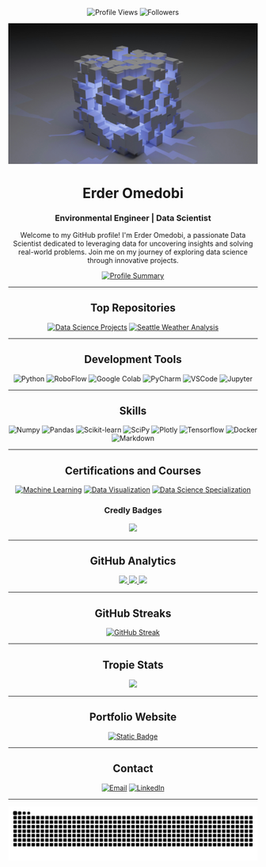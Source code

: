 <div align="center">

![Profile Views](https://komarev.com/ghpvc/?username=Omedobi&style=flat&labelColor=red&logo=github&label=PROFILE+VIEWS&color=971901)
![Followers](https://img.shields.io/github/followers/Omedobi?color=971901&logo=github&label=FOLLOWERS)

![Data Science Banner](https://github.com/Omedobi/Omedobi/blob/26daf52af7bcc117e5cccfa0e352a0e8e3eba54f/img/data-science.jpg)

# Erder Omedobi
### Environmental Engineer | Data Scientist 

Welcome to my GitHub profile! I'm Erder Omedobi, a passionate Data Scientist dedicated to leveraging data for uncovering insights and solving real-world problems. Join me on my journey of exploring data science through innovative projects.

[![Profile Summary](https://github-profile-summary-cards.vercel.app/api/cards/profile-details?username=Omedobi&theme=dark)](https://github.com/Omedobi)

---

## Top Repositories

[![Data Science Projects](https://github-readme-stats.vercel.app/api/pin/?username=Omedobi&theme=dark&hide_border=true&repo=Data-Science-Projects)](https://github.com/Omedobi/Data-Science-Projects)
[![Seattle Weather Analysis](https://github-readme-stats.vercel.app/api/pin/?username=Omedobi&theme=dark&hide_border=true&repo=Seattle-weather-analysis-and-forcast)](https://github.com/Omedobi/Seattle-weather-analysis-and-forcast)

---

## Development Tools

![Python](https://img.shields.io/badge/Python-FFD43B?style=for-the-badge&logo=python&logoColor=blue)
![RoboFlow](https://img.shields.io/badge/Roboflow-FYH83B?style=for-the-badge&logo=roboflow&logoColor=red)
![Google Colab](https://img.shields.io/badge/Colab-F9AB00?style=for-the-badge&logo=googlecolab&color=525252)
![PyCharm](https://img.shields.io/badge/PyCharm-000000.svg?&style=for-the-badge&logo=PyCharm&logoColor=white)
![VSCode](https://img.shields.io/badge/VSCode-0078D4?style=for-the-badge&logo=visual%20studio%20code&logoColor=white)
![Jupyter](https://img.shields.io/badge/Jupyter-FAC898?style=for-the-badge&logo=jupyter&logoColor=Orange)

---

## Skills

![Numpy](https://img.shields.io/badge/Numpy-777BB4?style=for-the-badge&logo=numpy&logoColor=white)
![Pandas](https://img.shields.io/badge/Pandas-2C2D72?style=for-the-badge&logo=pandas&logoColor=white)
![Scikit-learn](https://img.shields.io/badge/scikit_learn-F7931E?style=for-the-badge&logo=scikit-learn&logoColor=white)
![SciPy](https://img.shields.io/badge/SciPy-654FF0?style=for-the-badge&logo=SciPy&logoColor=white)
![Plotly](https://img.shields.io/badge/Plotly-239120?style=for-the-badge&logo=plotly&logoColor=white)
![Tensorflow](https://img.shields.io/badge/Tensorflow-734BB4?style=for-the-badge&logo=tensorflow&logoColor=white)
![Docker](https://img.shields.io/badge/Docker-856LB4?style=for-the-badge&logo=docker&logoColor=white)
![Markdown](https://img.shields.io/badge/Markdown-000000?style=for-the-badge&logo=markdown&logoColor=white)

---

## Certifications and Courses

[![Machine Learning](https://img.shields.io/badge/Machine%20Learning-Python-%20?style=flat&logo=coursera&color=blue)](https://www.coursera.org/account/accomplishments/certificate/6CMFAZYLRSXK)
[![Data Visualization](https://img.shields.io/badge/Data%20Visualization-Python-%20?style=flat&logo=coursera&color=blue)](https://www.coursera.org/account/accomplishments/certificate/CMXG3FZC6776)
[![Data Science Specialization](https://img.shields.io/badge/Data%20Science-Specialization-%20?style=flat&logo=coursera&color=blue)](https://www.coursera.org/account/accomplishments/specialization/certificate/KU8UXKH7DKJF)

### Credly Badges

[<img src="https://images.credly.com/size/220x220/images/b47e9b58-7f54-4981-b156-5e7d354c8215/Professional_Certificate_-_Data_Science.png" width="75"/>](https://www.credly.com/badges/0e625b61-3ddc-4a91-8e15-2e1beaa97651/)

---

## GitHub Analytics
[<img height="180em" src="https://github-readme-stats-eight-theta.vercel.app/api?username=Omedobi&show_icons=true&theme=dark&hide_border=true&include_all_commits=true&count_private=true"/> <img height="180em" src="https://github-readme-stats.vercel.app/api/top-langs/?username=Omedobi&layout=compact&theme=dark&hide_border=true"/> ![](http://github-profile-summary-cards.vercel.app/api/cards/productive-time?username=Omedobi&show_icons=true&theme=dark&utcOffset=8)](https://github.com/Omedobi)

---

## GitHub Streaks
[![GitHub Streak](https://github-readme-streak-stats.herokuapp.com?user=Omedobi&theme=dark&hide_border=true)](https://git.io/streak-stats)

---

## Tropie Stats
![](https://github-profile-trophy.vercel.app/?username=Omedobi&theme=dark)

---

## Portfolio Website
[![Static Badge](https://img.shields.io/badge/Website-%20?style=for-the-badge&label=Portfolio&labelColor=dark&color=blue)](https://omedobi-portfolio.vercel.app)

----

## Contact
[![Email](https://img.shields.io/badge/Gmail-D14836?style=for-the-badge&logo=gmail&logoColor=white)](mailto:ikennaanyawuike@gmail.com) [![LinkedIn](https://img.shields.io/badge/LinkedIn-0077B5?style=for-the-badge&logo=linkedin&logoColor=white)](https://www.linkedin.com/in/anyawuike-ikenna)

---

![Snake animation](https://github.com/Omedobi/Omedobi/blob/0853957d0b6382d72b7006c1c16c223e25365dbf/assets/github-contribution-grid-snake.svg)

